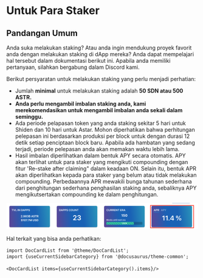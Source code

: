 # Untuk Para Staker

## Pandangan Umum

Anda suka melakukan staking? Atau anda ingin mendukung proyek favorit anda dengan melakukan staking di dApp mereka? Anda dapat mempelajari hal tersebut dalam dokumentasi berikut ini. Apabila anda memiliki pertanyaan, silahkan bergabung dalam Discord kami.

Berikut persyaratan untuk melakukan staking yang perlu menjadi perhatian:

- Jumlah **minimal** untuk melakukan staking adalah **50 SDN atau 500 ASTR.**
- **Anda perlu mengambil imbalan staking anda, kami merekomendasikan untuk mengambil imbalan anda sekali dalam seminggu.**
- Ada periode pelapasan token yang anda staking sekitar 5 hari untuk Shiden dan 10 hari untuk Astar. Mohon diperhatikan bahwa perhitungan pelepasan ini berdasarkan produksi per block untuk dengan durasi 12 detik setiap penciptaan block baru. Apabila ada hambatan yang sedang terjadi, periode pelepasan anda akan memakan waktu lebih lama.
- Hasil imbalan diperlihatkan dalam bentuk APY secara otomatis. APY akan terlihat untuk para staker yang mengikuti compounding dengan fitur 'Re-stake after claiming" dalam keadaan ON. Selain itu, bentuk APR akan diperlihatkan kepada para staker yang belum atau tidak melakukan compounding. Perbedaannya APR mewakili bunga tahunan sederhana dari penghitungan sederhana penghasilan staking anda, sebaliknya APY mengikutsertakan compounding ke dalam penghitungan.

![12](img/12.png)

Hal terkait yang bisa anda perhatikan:

```mdx-code-block
import DocCardList from '@theme/DocCardList';
import {useCurrentSidebarCategory} from '@docusaurus/theme-common';

<DocCardList items={useCurrentSidebarCategory().items}/>
```
